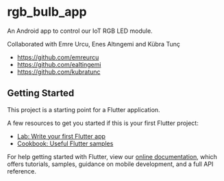 # rgb_bulb_app

An Android app to control our IoT RGB LED module.

Collaborated with Emre Urcu, Enes Altıngemi and Kübra Tunç
- https://github.com/emreurcu
- https://github.com/ealtingemi
- https://github.com/kubratunc

## Getting Started

This project is a starting point for a Flutter application.

A few resources to get you started if this is your first Flutter project:

- [Lab: Write your first Flutter app](https://flutter.dev/docs/get-started/codelab)
- [Cookbook: Useful Flutter samples](https://flutter.dev/docs/cookbook)

For help getting started with Flutter, view our
[online documentation](https://flutter.dev/docs), which offers tutorials,
samples, guidance on mobile development, and a full API reference.
